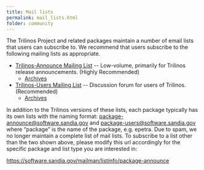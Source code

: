 ```yaml
---
title: Mail lists
permalink: mail_lists.html
folder: community
---
```


The Trilinos Project and related packages maintain a number of email lists that users can subscribe to. We recommend that users subscribe to the following mailing lists as appropriate.

*   [Trilinos-Announce Mailing List](https://trilinos.org/mailman/listinfo/trilinos-announce) -- Low-volume, primarily for Trilinos release announcements. (Highly Recommended)
    *   [Archives](https://trilinos.org/pipermail/trilinos-announce/)
*   [Trilinos-Users Mailing List](https://trilinos.org/mailman/listinfo/trilinos-users) -- Discussion forum for users of Trilinos. (Recommended)
    *   [Archives](https://trilinos.org/pipermail/trilinos-users/)

In addition to the Trilinos versions of these lists, each package typically has its own lists with the naming format: package-announce@software.sandia.gov and package-users@software.sandia.gov where “package” is the name of the package, e.g. epetra. Due to spam, we no longer maintain a complete list of mail lists. To subscribe to a list other than the two shown above, please modify this url accordingly for the specific package and list type you are interested in:

https://software.sandia.gov/mailman/listinfo/package-announce